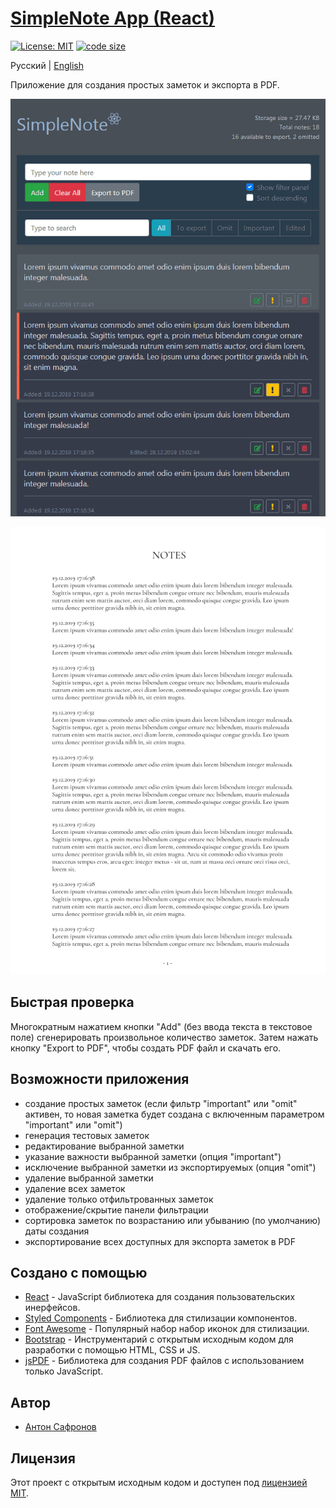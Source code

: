 # [SimpleNote App (React)](https://userr23.github.io/simplenote-app-react/)


[![License: MIT](https://img.shields.io/badge/License-MIT-blue.svg)](https://opensource.org/licenses/MIT) [![code size](https://img.shields.io/github/languages/code-size/userr23/simplenote-app-react)](https://img.shields.io/github/languages/code-size/userr23/simplenote-app-react)

Русский | [English](./README.md)

Приложение для создания простых заметок и экспорта в PDF.

![Demo-App](./demo_app.png)

![Demo-PDF](./demo_pdf.png)

## Быстрая проверка
Многократным нажатием кнопки "Add" (без ввода текста в текстовое поле) сгенерировать произвольное количество заметок.
Затем нажать кнопку "Export to PDF", чтобы создать PDF файл и скачать его.

## Возможности приложения
- создание простых заметок (если фильтр "important" или "omit" активен, то новая заметка будет создана с включенным параметром "important" или "omit")
- генерация тестовых заметок
- редактирование выбранной заметки
- указание важности выбранной заметки (опция "important")
- исключение выбранной заметки из экспортируемых (опция "omit")
- удаление выбранной заметки
- удаление всех заметок
- удаление только отфильтрованных заметок
- отображение/скрытие панели фильтрации
- сортировка заметок по возрастанию или убыванию (по умолчанию) даты создания
- экспортирование всех доступных для экспорта заметок в PDF

## Создано с помощью 
- [React](https://reactjs.org/) - JavaScript библиотека для создания пользовательских инерфейсов.
- [Styled Components](https://www.styled-components.com/) - Библиотека для стилизации компонентов.
- [Font Awesome](https://fontawesome.com/) - Популярный набор набор иконок для стилизации.
- [Bootstrap](http://getbootstrap.com/) - Инструментарий с открытым исходным кодом для разработки с помощью HTML, CSS и JS.
- [jsPDF](https://github.com/MrRio/jsPDF) - Библиотека для создания PDF файлов с использованием только JavaScript.

## Автор
- [Антон Сафронов](https://github.com/userr23/)

## Лицензия
Этот проект с открытым исходным кодом и доступен под [лицензией MIT](LICENSE).
